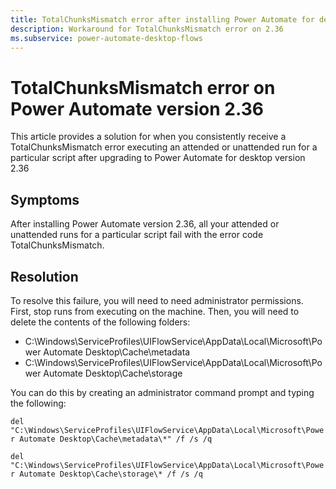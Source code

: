 ```yaml
---
title: TotalChunksMismatch error after installing Power Automate for desktop version 2.36
description: Workaround for TotalChunksMismatch error on 2.36
ms.subservice: power-automate-desktop-flows
---
```

# TotalChunksMismatch error on Power Automate version 2.36

This article provides a solution for when you consistently receive a TotalChunksMismatch error executing an attended or unattended run for a particular script after upgrading to Power Automate for desktop version 2.36

## Symptoms

After installing Power Automate version 2.36, all your attended or unattended runs for a particular script fail with the error code TotalChunksMismatch.

## Resolution

To resolve this failure, you will need to need administrator permissions. First, stop runs from executing on the machine. Then, you will need to  delete the contents of the following folders:

* C:\Windows\ServiceProfiles\UIFlowService\AppData\Local\Microsoft\Power Automate Desktop\Cache\metadata
* C:\Windows\ServiceProfiles\UIFlowService\AppData\Local\Microsoft\Power Automate Desktop\Cache\storage

You can do this by creating an administrator command prompt and typing the following:

`del "C:\Windows\ServiceProfiles\UIFlowService\AppData\Local\Microsoft\Power Automate Desktop\Cache\metadata\*" /f /s /q`

`del "C:\Windows\ServiceProfiles\UIFlowService\AppData\Local\Microsoft\Power Automate Desktop\Cache\storage\* /f /s /q`
